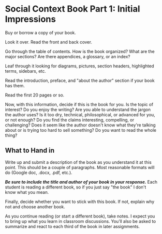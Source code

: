 # Social Context Book Part 1: Initial Impressions

Buy or borrow a copy of your book.

Look it over. Read the front and back cover.

Go through the table of contents. How is the book organized? What are the major sections? Are there appendices, a glossary, or an index?

Leaf through it looking for diagrams, pictures, section headers, highlighted terms, sidebars, etc.

Read the introduction, preface, and "about the author" section if your book has them.

Read the first 20 pages or so.

Now, with this information, decide if this is the book for you. Is the topic of interest? Do you enjoy the writing? Are you able to understand the jargon the author uses? Is it too dry, technical, philosophical, or advanced for you, or not enough? Do you find the claims interesting, compelling, or challenging? Does it seem like the author doesn't know what they're talking about or is trying too hard to sell something? Do you want to read the whole thing?

## What to Hand in

Write up and submit a description of the book as you understand it at this point. This should be a couple of paragraphs. Most reasonable formats will do (Google doc, .docx, .pdf, etc.).

***Be sure to include the title and author of your book in your response.*** Each student is reading a different book, so if you just say "the book" I don't know what you mean.

Finally, decide whether you want to stick with this book. If not, explain why not and choose another book.

As you continue reading (or start a different book), take notes. I expect you to bring up what you learn in classroom discussions. You'll also be asked to summarize and react to each third of the book in later assignments.
